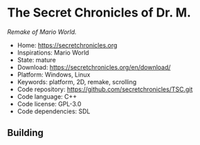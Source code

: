 # The Secret Chronicles of Dr. M.

_Remake of Mario World._

- Home: https://secretchronicles.org
- Inspirations: Mario World
- State: mature
- Download: https://secretchronicles.org/en/download/
- Platform: Windows, Linux
- Keywords: platform, 2D, remake, scrolling
- Code repository: https://github.com/secretchronicles/TSC.git
- Code language: C++
- Code license: GPL-3.0
- Code dependencies: SDL

## Building
